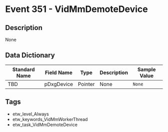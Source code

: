 # Event 351 - VidMmDemoteDevice

## Description
None

## Data Dictionary
|Standard Name|Field Name|Type|Description|Sample Value|
|---|---|---|---|---|
|TBD|pDxgDevice|Pointer|None|`None`|

## Tags
* etw_level_Always
* etw_keywords_VidMmWorkerThread
* etw_task_VidMmDemoteDevice